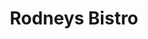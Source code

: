 ---
title: "Rodneys Bistro"
address: "Cabinteely, Cabinteely, Co. Dublin, Dublin 8"
tel: "+353 (0)12 85 1664"
county: "Dublin"
category: "French Restaurants"
type: "Content"
lat: "53.26106262207031"
lng: "-6.1500983238220215"
---